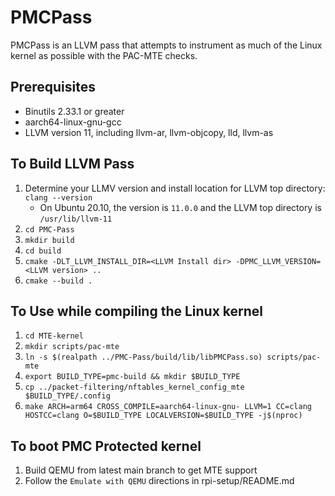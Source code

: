 PMCPass
=======

PMCPass is an LLVM pass that attempts to instrument as much of the Linux kernel
as possible with the PAC-MTE checks.

Prerequisites
-------------
* Binutils 2.33.1 or greater 
* aarch64-linux-gnu-gcc
* LLVM version 11, including llvm-ar, llvm-objcopy, lld, llvm-as

To Build LLVM Pass
------------------

1. Determine your LLMV version and install location for LLVM top directory: `clang --version`
   * On Ubuntu 20.10, the version is `11.0.0` and the LLVM top directory is
   `/usr/lib/llvm-11`
1. `cd PMC-Pass`
1. `mkdir build`
1. `cd build`
1. `cmake -DLT_LLVM_INSTALL_DIR=<LLVM Install dir> -DPMC_LLVM_VERSION=<LLVM
version> ..`
1. `cmake --build .`

To Use while compiling the Linux kernel
---------------------------------------

1. `cd MTE-kernel`
1. `mkdir scripts/pac-mte`
1. `ln -s $(realpath ../PMC-Pass/build/lib/libPMCPass.so) scripts/pac-mte`
1. `export BUILD_TYPE=pmc-build && mkdir $BUILD_TYPE`
1. `cp ../packet-filtering/nftables_kernel_config_mte $BUILD_TYPE/.config`
1. `make ARCH=arm64 CROSS_COMPILE=aarch64-linux-gnu- LLVM=1 CC=clang
HOSTCC=clang O=$BUILD_TYPE LOCALVERSION=$BUILD_TYPE -j$(nproc)`

To boot PMC Protected kernel
----------------------------

1. Build QEMU from latest main branch to get MTE support
1. Follow the `Emulate with QEMU` directions in rpi-setup/README.md
